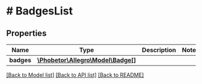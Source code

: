 # # BadgesList

## Properties

Name | Type | Description | Notes
------------ | ------------- | ------------- | -------------
**badges** | [**\Phobetor\Allegro\Model\Badge[]**](Badge.md) |  |

[[Back to Model list]](../../README.md#models) [[Back to API list]](../../README.md#endpoints) [[Back to README]](../../README.md)
